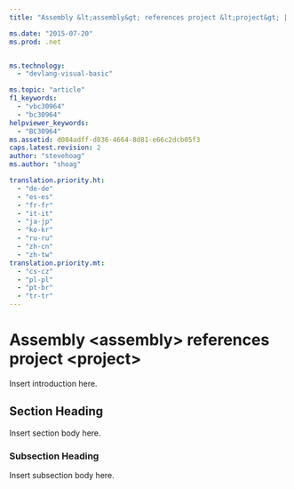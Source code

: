 ```yaml
---
title: "Assembly &lt;assembly&gt; references project &lt;project&gt; | Microsoft Docs"

ms.date: "2015-07-20"
ms.prod: .net


ms.technology: 
  - "devlang-visual-basic"

ms.topic: "article"
f1_keywords: 
  - "vbc30964"
  - "bc30964"
helpviewer_keywords: 
  - "BC30964"
ms.assetid: d084adff-d036-4664-8d81-e66c2dcb05f3
caps.latest.revision: 2
author: "stevehoag"
ms.author: "shoag"

translation.priority.ht: 
  - "de-de"
  - "es-es"
  - "fr-fr"
  - "it-it"
  - "ja-jp"
  - "ko-kr"
  - "ru-ru"
  - "zh-cn"
  - "zh-tw"
translation.priority.mt: 
  - "cs-cz"
  - "pl-pl"
  - "pt-br"
  - "tr-tr"
---
```

# Assembly &lt;assembly&gt; references project &lt;project&gt;
Insert introduction here.  
  
## Section Heading  
 Insert section body here.  
  
### Subsection Heading  
 Insert subsection body here.